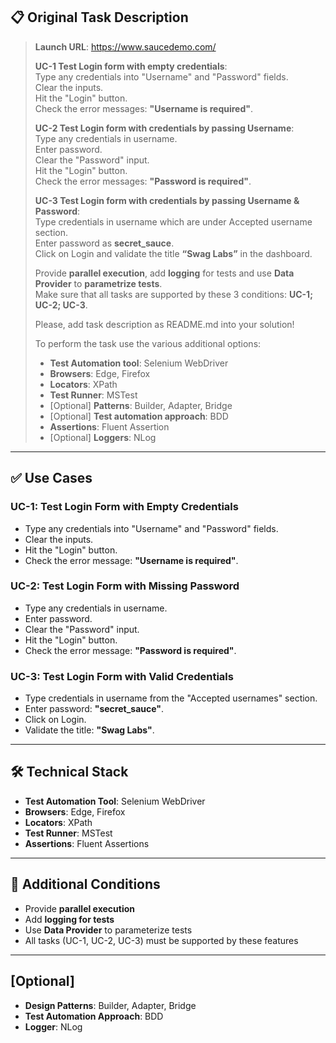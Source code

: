 ## 📋 Original Task Description

> **Launch URL**: https://www.saucedemo.com/  
>
> **UC-1 Test Login form with empty credentials**:  
> Type any credentials into "Username" and "Password" fields.  
> Clear the inputs.  
> Hit the "Login" button.  
> Check the error messages: **"Username is required"**.  
>
> **UC-2 Test Login form with credentials by passing Username**:  
> Type any credentials in username.  
> Enter password.  
> Clear the "Password" input.  
> Hit the "Login" button.  
> Check the error messages: **"Password is required"**.  
>
> **UC-3 Test Login form with credentials by passing Username & Password**:  
> Type credentials in username which are under Accepted username section.  
> Enter password as **secret_sauce**.  
> Click on Login and validate the title **“Swag Labs”** in the dashboard.  
>
> Provide **parallel execution**, add **logging** for tests and use **Data Provider** to **parametrize tests**.  
> Make sure that all tasks are supported by these 3 conditions: **UC-1; UC-2; UC-3**.
> 
> Please, add task description as README.md into your solution!
> 
> To perform the task use the various additional options:  
> - **Test Automation tool**: Selenium WebDriver  
> - **Browsers**: Edge, Firefox  
> - **Locators**: XPath  
> - **Test Runner**: MSTest  
> - [Optional] **Patterns**: Builder, Adapter, Bridge  
> - [Optional] **Test automation approach**: BDD  
> - **Assertions**: Fluent Assertion  
> - [Optional] **Loggers**: NLog

---

## ✅ Use Cases

### UC-1: Test Login Form with Empty Credentials
- Type any credentials into "Username" and "Password" fields.
- Clear the inputs.
- Hit the "Login" button.
- Check the error message: **"Username is required"**.

### UC-2: Test Login Form with Missing Password
- Type any credentials in username.
- Enter password.
- Clear the "Password" input.
- Hit the "Login" button.
- Check the error message: **"Password is required"**.

### UC-3: Test Login Form with Valid Credentials
- Type credentials in username from the "Accepted usernames" section.
- Enter password: **"secret_sauce"**.
- Click on Login.
- Validate the title: **"Swag Labs"**.

---

## 🛠 Technical Stack

- **Test Automation Tool**: Selenium WebDriver  
- **Browsers**: Edge, Firefox  
- **Locators**: XPath  
- **Test Runner**: MSTest  
- **Assertions**: Fluent Assertions  

---

## 📌 Additional Conditions

- Provide **parallel execution**  
- Add **logging for tests**  
- Use **Data Provider** to parameterize tests  
- All tasks (UC-1, UC-2, UC-3) must be supported by these features  

---

## [Optional]

- **Design Patterns**: Builder, Adapter, Bridge  
- **Test Automation Approach**: BDD  
- **Logger**: NLog
